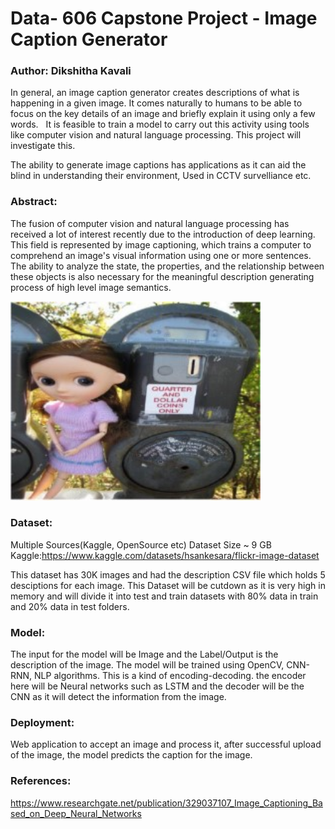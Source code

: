 # Data- 606 Capstone Project - Image Caption Generator
### Author: Dikshitha Kavali


In general, an image caption generator creates descriptions of what is happening in a given image. It comes naturally to humans to be able to focus on the key details of an image and briefly explain it using only a few words.   It is feasible to train a model to carry out this activity using tools like computer vision and natural language processing. This project will investigate this.

The ability to generate image captions has applications as it can aid the blind in understanding their environment, Used in CCTV survelliance etc.


### Abstract:

The fusion of computer vision and natural language processing has received a lot of interest recently due to the introduction of deep learning. This field is represented by image captioning, which trains a computer to comprehend an image's visual information using one or more sentences. The ability to analyze the state, the properties, and the relationship between these objects is also necessary for the meaningful description generating process of high level image semantics. 

<img src="parking_meter.jpg" width="400"/>


### Dataset:

Multiple Sources(Kaggle, OpenSource etc) Dataset Size ~ 9 GB
Kaggle:https://www.kaggle.com/datasets/hsankesara/flickr-image-dataset

This dataset has 30K images and had the description CSV file which holds 5 desciptions for each image. This Dataset will be cutdown as it is very high in memory and will divide it into test and train datasets with 80% data in train and 20% data in test folders.

### Model:

The input for the model will be Image and the Label/Output is the description of the image. The model will be trained using OpenCV, CNN-RNN, NLP algorithms. This is a kind of encoding-decoding. the encoder here will be Neural networks such as LSTM and the decoder will be the CNN as it will detect the information from the image. 

### Deployment:

Web application to accept an image and process it, after successful upload of the image, the model predicts the caption for the image.

### References:

https://www.researchgate.net/publication/329037107_Image_Captioning_Based_on_Deep_Neural_Networks







